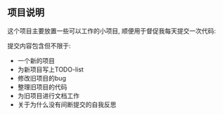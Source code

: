 ## 项目说明

这个项目主要放置一些可以工作的小项目, 顺便用于督促我每天提交一次代码:

提交内容包含但不限于:
- 一个新的项目
- 为新项目写上TODO-list
- 修改旧项目的bug
- 整理旧项目的代码
- 为旧项目进行文档工作
- 关于为什么没有间断提交的自我反思
